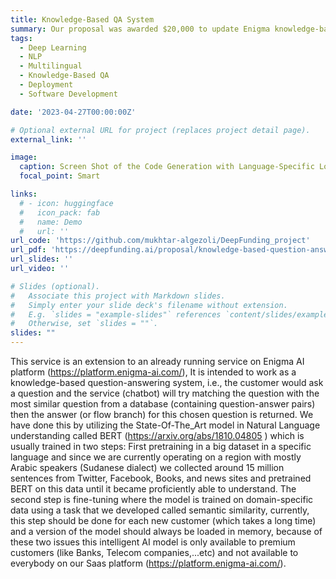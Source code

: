 ```yaml
---
title: Knowledge-Based QA System
summary: Our proposal was awarded $20,000 to update Enigma knowledge-based question answering service by applying adapters which makes the service scalable and more affordable to small businesses. I was responsible for the research and development of the adapters.
tags:
  - Deep Learning
  - NLP
  - Multilingual
  - Knowledge-Based QA
  - Deployment
  - Software Development

date: '2023-04-27T00:00:00Z'

# Optional external URL for project (replaces project detail page).
external_link: ''

image:
  caption: Screen Shot of the Code Generation with Language-Specific LoRa Models HuggingFace Space
  focal_point: Smart

links:
  # - icon: huggingface
  #   icon_pack: fab
  #   name: Demo
  #   url: ''
url_code: 'https://github.com/mukhtar-algezoli/DeepFunding_project'
url_pdf: 'https://deepfunding.ai/proposal/knowledge-based-question-answering-system/'
url_slides: ''
url_video: ''

# Slides (optional).
#   Associate this project with Markdown slides.
#   Simply enter your slide deck's filename without extension.
#   E.g. `slides = "example-slides"` references `content/slides/example-slides.md`.
#   Otherwise, set `slides = ""`.
slides: ""
---
```


This service is an extension to an already running service on Enigma AI platform (https://platform.enigma-ai.com/), It is intended to work as a knowledge-based question-answering system, i.e., the customer would ask a question and the service (chatbot) will try matching the question with the most similar question from a database (containing question-answer pairs) then the answer (or flow branch) for this chosen question is returned. We have done this by utilizing the State-Of-The_Art model in Natural Language understanding called BERT (https://arxiv.org/abs/1810.04805 ) which is usually trained in two steps: First pretraining in a big dataset in a specific language and since we are currently operating on a region with mostly Arabic speakers (Sudanese dialect) we collected around 15 million sentences from Twitter, Facebook, Books, and news sites and pretrained BERT on this data until it became proficiently able to understand. The second step is fine-tuning where the model is trained on domain-specific data using a task that we developed called semantic similarity, currently, this step should be done for each new customer (which takes a long time) and a version of the model should always be loaded in memory, because of these two issues this intelligent AI model is only available to premium customers (like Banks, Telecom companies,...etc) and not available to everybody on our Saas platform (https://platform.enigma-ai.com/).
